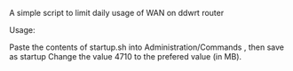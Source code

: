 A simple script to limit daily usage of WAN on ddwrt router

Usage:

Paste the contents of startup.sh into Administration/Commands , then save as startup
Change the value 4710 to the prefered value (in MB).
